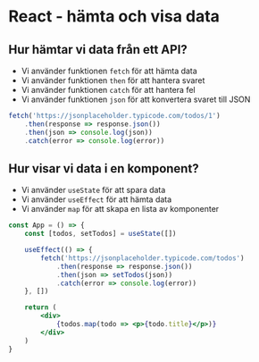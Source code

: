 # React - hämta och visa data

## Hur hämtar vi data från ett API?

- Vi använder funktionen `fetch` för att hämta data
- Vi använder funktionen `then` för att hantera svaret
- Vi använder funktionen `catch` för att hantera fel
- Vi använder funktionen `json` för att konvertera svaret till JSON

```jsx
fetch('https://jsonplaceholder.typicode.com/todos/1')
    .then(response => response.json())
    .then(json => console.log(json))
    .catch(error => console.log(error))
```

## Hur visar vi data i en komponent?

- Vi använder `useState` för att spara data
- Vi använder `useEffect` för att hämta data
- Vi använder `map` för att skapa en lista av komponenter

```jsx
const App = () => {
    const [todos, setTodos] = useState([])

    useEffect(() => {
        fetch('https://jsonplaceholder.typicode.com/todos')
            .then(response => response.json())
            .then(json => setTodos(json))
            .catch(error => console.log(error))
    }, [])

    return (
        <div>
            {todos.map(todo => <p>{todo.title}</p>)}
        </div>
    )
}
```